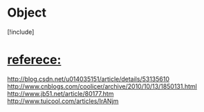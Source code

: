 # Object
[!include[<Object test>](<./object_test.html>)]




# referece:
http://blog.csdn.net/u014035151/article/details/53135610   
http://www.cnblogs.com/coolicer/archive/2010/10/13/1850131.html   
http://www.jb51.net/article/80177.htm   
http://www.tuicool.com/articles/IrANjm
